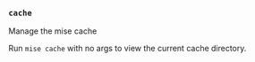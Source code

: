 ### `cache`


Manage the mise cache

Run `mise cache` with no args to view the current cache directory.
